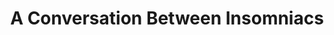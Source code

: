 ---
layout: page
permalink: "/2022/conversation-between-insomniacs"
sidebar: left
header:
  image_fullwidth: ingenio_header.jpg
title:  "A Conversation Between Insomniacs"
teaser: |
  "A Conversation Between Insomniacs" is a sci-fi screenplay centered around themes of identity and mortality. After an unnamed apocalypse, all remaining humans emigrate from Earth, leaving behind uploaded minds to work on making the Earth's biosphere habitable again. Thousands of years later, the offspring between humans and various alien populations visit Earth to learn about their ancestry. The screenplay follows the encounter between one particular uploaded mind and the part-alien descendants of his original human self, as they comb through the memories of this human and reflect on their respective identities.
show-meta: true
authorname: 'Jiayi Luo'
nominator: 'Christian Soler'
class: 'COMPLIT 154A: Film & Philosophy'
breadcrumb: true
categories:
    - 2022
    - Reimagining
pdf: 'conversation-insomniacs.pdf'
image:
    thumb: 'insomniacs_thumb.jpg'
---